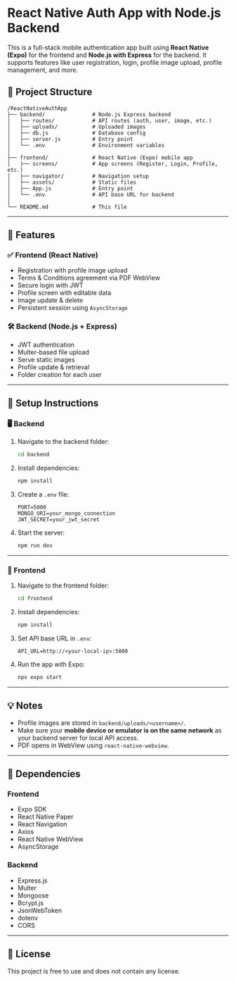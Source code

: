 
# React Native Auth App with Node.js Backend

This is a full-stack mobile authentication app built using **React Native (Expo)** for the frontend and **Node.js with Express** for the backend. It supports features like user registration, login, profile image upload, profile management, and more.



## 📁 Project Structure

```
/ReactNativeAuthApp
├── backend/               # Node.js Express backend
│   ├── routes/            # API routes (auth, user, image, etc.)
│   ├── uploads/           # Uploaded images
│   ├── db.js              # Database config
│   ├── server.js          # Entry point
│   └── .env               # Environment variables
│
├── frontend/              # React Native (Expo) mobile app
│   ├── screens/           # App screens (Register, Login, Profile, etc.)
│   ├── navigator/         # Navigation setup
│   ├── assets/            # Static files
│   ├── App.js             # Entry point
│   └── .env               # API base URL for backend
│
└── README.md              # This file
```

---

## 🚀 Features

### ✅ Frontend (React Native)
- Registration with profile image upload
- Terms & Conditions agreement via PDF WebView
- Secure login with JWT
- Profile screen with editable data
- Image update & delete
- Persistent session using `AsyncStorage`

### 🛠 Backend (Node.js + Express)
- JWT authentication
- Multer-based file upload
- Serve static images
- Profile update & retrieval
- Folder creation for each user

---

## 🧪 Setup Instructions

### 🖥 Backend

1. Navigate to the backend folder:
   ```bash
   cd backend
   ```

2. Install dependencies:
   ```bash
   npm install
   ```

3. Create a `.env` file:
   ```env
   PORT=5000
   MONGO_URI=your_mongo_connection
   JWT_SECRET=your_jwt_secret
   ```

4. Start the server:
   ```bash
   npm run dev
   ```

---

### 📱 Frontend

1. Navigate to the frontend folder:
   ```bash
   cd frontend
   ```

2. Install dependencies:
   ```bash
   npm install
   ```

3. Set API base URL in `.env`:
   ```env
   API_URL=http://<your-local-ip>:5000
   ```

4. Run the app with Expo:
   ```bash
   npx expo start
   ```

---


## 💡 Notes

- Profile images are stored in `backend/uploads/<username>/`.
- Make sure your **mobile device or emulator is on the same network** as your backend server for local API access.
- PDF opens in WebView using `react-native-webview`.

---

## 🔗 Dependencies

### Frontend
- Expo SDK
- React Native Paper
- React Navigation
- Axios
- React Native WebView
- AsyncStorage

### Backend
- Express.js
- Multer
- Mongoose
- Bcrypt.js
- JsonWebToken
- dotenv
- CORS

---

## 📜 License
This project is free to use and does not contain any license.
